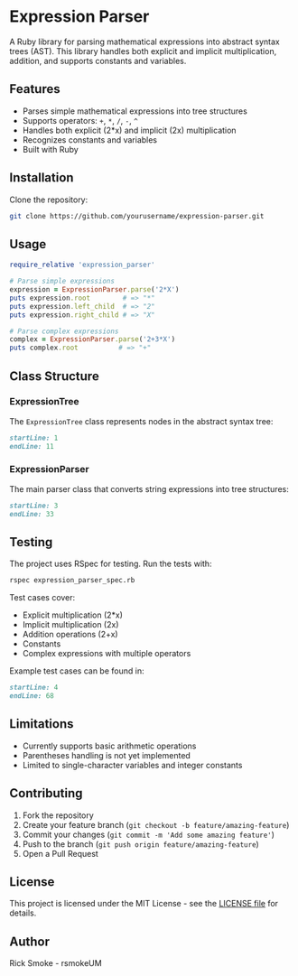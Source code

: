 # Expression Parser

A Ruby library for parsing mathematical expressions into abstract syntax trees (AST). This library handles both explicit and implicit multiplication, addition, and supports constants and variables.

## Features

- Parses simple mathematical expressions into tree structures
- Supports operators: `+`, `*`, `/`, `-`, `^`
- Handles both explicit (2*x) and implicit (2x) multiplication
- Recognizes constants and variables
- Built with Ruby

## Installation

Clone the repository:

```sh
git clone https://github.com/yourusername/expression-parser.git
```

## Usage

```ruby
require_relative 'expression_parser'

# Parse simple expressions
expression = ExpressionParser.parse('2*X')
puts expression.root        # => "*"
puts expression.left_child  # => "2"
puts expression.right_child # => "X"

# Parse complex expressions
complex = ExpressionParser.parse('2+3*X')
puts complex.root          # => "+"
```

## Class Structure

### ExpressionTree

The `ExpressionTree` class represents nodes in the abstract syntax tree:

```ruby:expression_tree.rb
startLine: 1
endLine: 11
```

### ExpressionParser

The main parser class that converts string expressions into tree structures:

```ruby:expression_parser.rb
startLine: 3
endLine: 33
```

## Testing

The project uses RSpec for testing. Run the tests with:

```bash
rspec expression_parser_spec.rb
```

Test cases cover:
- Explicit multiplication (2*x)
- Implicit multiplication (2x)
- Addition operations (2+x)
- Constants
- Complex expressions with multiple operators

Example test cases can be found in:

```ruby:expression_parser_spec.rb
startLine: 4
endLine: 68
```

## Limitations

- Currently supports basic arithmetic operations
- Parentheses handling is not yet implemented
- Limited to single-character variables and integer constants

## Contributing

1. Fork the repository
2. Create your feature branch (`git checkout -b feature/amazing-feature`)
3. Commit your changes (`git commit -m 'Add some amazing feature'`)
4. Push to the branch (`git push origin feature/amazing-feature`)
5. Open a Pull Request

## License

This project is licensed under the MIT License - see the [LICENSE file](LICENSE.md) for details.

## Author

Rick Smoke - rsmokeUM
